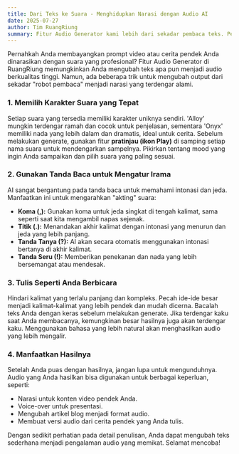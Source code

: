 ```yaml
---
title: Dari Teks ke Suara - Menghidupkan Narasi dengan Audio AI
date: 2025-07-27
author: Tim RuangRiung
summary: Fitur Audio Generator kami lebih dari sekadar pembaca teks. Pelajari cara memilih suara yang tepat dan menyusun teks Anda untuk menghasilkan narasi audio yang hidup dan menarik.
---
```


Pernahkah Anda membayangkan prompt video atau cerita pendek Anda dinarasikan dengan suara yang profesional? Fitur Audio Generator di RuangRiung memungkinkan Anda mengubah teks apa pun menjadi audio berkualitas tinggi. Namun, ada beberapa trik untuk mengubah output dari sekadar "robot pembaca" menjadi narasi yang terdengar alami.

### 1. Memilih Karakter Suara yang Tepat

Setiap suara yang tersedia memiliki karakter uniknya sendiri. 'Alloy' mungkin terdengar ramah dan cocok untuk penjelasan, sementara 'Onyx' memiliki nada yang lebih dalam dan dramatis, ideal untuk cerita. Sebelum melakukan generate, gunakan fitur **pratinjau (ikon Play)** di samping setiap nama suara untuk mendengarkan sampelnya. Pikirkan tentang mood yang ingin Anda sampaikan dan pilih suara yang paling sesuai.

### 2. Gunakan Tanda Baca untuk Mengatur Irama

AI sangat bergantung pada tanda baca untuk memahami intonasi dan jeda. Manfaatkan ini untuk mengarahkan "akting" suara:

* **Koma (,):** Gunakan koma untuk jeda singkat di tengah kalimat, sama seperti saat kita mengambil napas sejenak.
* **Titik (.):** Menandakan akhir kalimat dengan intonasi yang menurun dan jeda yang lebih panjang.
* **Tanda Tanya (?):** AI akan secara otomatis menggunakan intonasi bertanya di akhir kalimat.
* **Tanda Seru (!):** Memberikan penekanan dan nada yang lebih bersemangat atau mendesak.

### 3. Tulis Seperti Anda Berbicara

Hindari kalimat yang terlalu panjang dan kompleks. Pecah ide-ide besar menjadi kalimat-kalimat yang lebih pendek dan mudah dicerna. Bacalah teks Anda dengan keras sebelum melakukan generate. Jika terdengar kaku saat Anda membacanya, kemungkinan besar hasilnya juga akan terdengar kaku. Menggunakan bahasa yang lebih natural akan menghasilkan audio yang lebih mengalir.

### 4. Manfaatkan Hasilnya

Setelah Anda puas dengan hasilnya, jangan lupa untuk mengunduhnya. Audio yang Anda hasilkan bisa digunakan untuk berbagai keperluan, seperti:

* Narasi untuk konten video pendek Anda.
* Voice-over untuk presentasi.
* Mengubah artikel blog menjadi format audio.
* Membuat versi audio dari cerita pendek yang Anda tulis.

Dengan sedikit perhatian pada detail penulisan, Anda dapat mengubah teks sederhana menjadi pengalaman audio yang memikat. Selamat mencoba!
